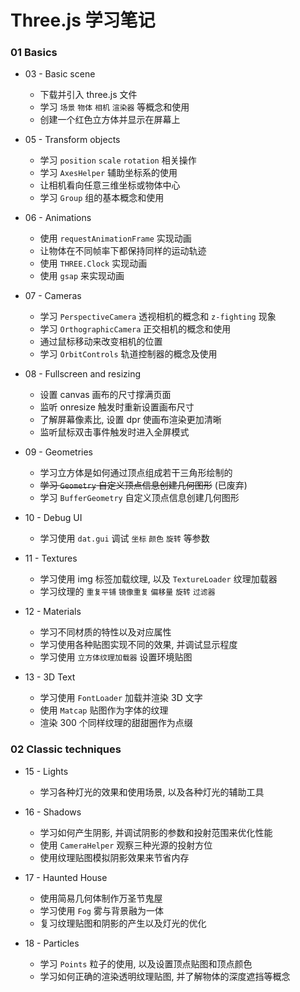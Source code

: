 
# Three.js 学习笔记

### 01 Basics

- 03 - Basic scene
  - 下载并引入 three.js 文件
  - 学习 `场景` `物体` `相机` `渲染器` 等概念和使用
  - 创建一个红色立方体并显示在屏幕上

- 05 - Transform objects
  - 学习 `position` `scale` `rotation` 相关操作
  - 学习 `AxesHelper` 辅助坐标系的使用
  - 让相机看向任意三维坐标或物体中心
  - 学习 `Group` 组的基本概念和使用

- 06 - Animations
  - 使用 `requestAnimationFrame` 实现动画
  - 让物体在不同帧率下都保持同样的运动轨迹
  - 使用 `THREE.Clock` 实现动画
  - 使用 `gsap` 来实现动画

- 07 - Cameras
  - 学习 `PerspectiveCamera` 透视相机的概念和 `z-fighting` 现象
  - 学习 `OrthographicCamera` 正交相机的概念和使用
  - 通过鼠标移动来改变相机的位置
  - 学习 `OrbitControls` 轨道控制器的概念及使用

- 08 - Fullscreen and resizing
  - 设置 canvas 画布的尺寸撑满页面
  - 监听 onresize 触发时重新设置画布尺寸
  - 了解屏幕像素比, 设置 dpr 使画布渲染更加清晰
  - 监听鼠标双击事件触发时进入全屏模式

- 09 - Geometries
  - 学习立方体是如何通过顶点组成若干三角形绘制的
  - ~~学习 `Geometry` 自定义顶点信息创建几何图形~~ (已废弃)
  - 学习 `BufferGeometry` 自定义顶点信息创建几何图形

- 10 - Debug UI
  - 学习使用 `dat.gui` 调试 `坐标` `颜色` `旋转` 等参数

- 11 - Textures
  - 学习使用 img 标签加载纹理, 以及 `TextureLoader` 纹理加载器
  - 学习纹理的 `重复平铺` `镜像重复` `偏移量` `旋转` `过滤器`

- 12 - Materials
  - 学习不同材质的特性以及对应属性
  - 学习使用各种贴图实现不同的效果, 并调试显示程度
  - 学习使用 `立方体纹理加载器` 设置环境贴图

- 13 - 3D Text
  - 学习使用 `FontLoader` 加载并渲染 3D 文字
  - 使用 `Matcap` 贴图作为字体的纹理
  - 渲染 300 个同样纹理的甜甜圈作为点缀

### 02 Classic techniques

- 15 - Lights
  - 学习各种灯光的效果和使用场景, 以及各种灯光的辅助工具

- 16 - Shadows
  - 学习如何产生阴影, 并调试阴影的参数和投射范围来优化性能
  - 使用 `CameraHelper` 观察三种光源的投射方位
  - 使用纹理贴图模拟阴影效果来节省内存

- 17 - Haunted House
  - 使用简易几何体制作万圣节鬼屋
  - 学习使用 `Fog` 雾与背景融为一体
  - 复习纹理贴图和阴影的产生以及灯光的优化

- 18 - Particles
  - 学习 `Points` 粒子的使用, 以及设置顶点贴图和顶点颜色
  - 学习如何正确的渲染透明纹理贴图, 并了解物体的深度遮挡等概念

